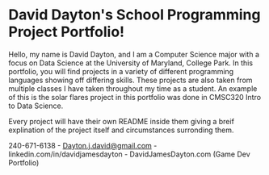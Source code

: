 # David Dayton's School Programming Project Portfolio!
Hello, my name is David Dayton, and I am a Computer Science major with a focus on Data Science at the University of Maryland, College Park.
In this portfolio, you will find projects in a variety of different programming languages showing off differing skills. 
These projects are also taken from multiple classes I have taken throughout my time as a student. 
An example of this is the solar flares project in this portfolio was done in CMSC320 Intro to Data Science. 

Every project will have their own README inside them giving a breif explination of the project itself and circumstances surronding them. 

240-671-6138 - Dayton.j.david@gmail.com - linkedin.com/in/davidjamesdayton - DavidJamesDayton.com (Game Dev Portfolio)
